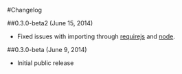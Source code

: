 #Changelog

##0.3.0-beta2 (June 15, 2014)

- Fixed issues with importing through [requirejs](http://requirejs.org/) and [node](http://nodejs.org/).

##0.3.0-beta (June 9, 2014)

- Initial public release

